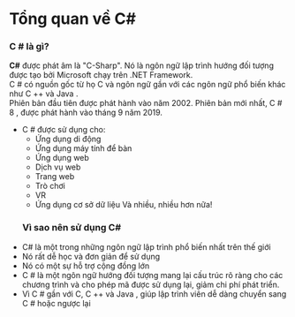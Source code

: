 # Tổng quan về C#  
### C # là gì?  
**C#** được phát âm là "C-Sharp".
Nó là ngôn ngữ lập trình hướng đối tượng được tạo bởi Microsoft chạy trên .NET Framework.  
C # có nguồn gốc từ họ C và ngôn ngữ gần với các ngôn ngữ phổ biến khác như C ++ và Java .  
Phiên bản đầu tiên được phát hành vào năm 2002. Phiên bản mới nhất, C # 8 , được phát hành vào tháng 9 năm 2019.  

- C # được sử dụng cho:
  - Ứng dụng di động
  - Ứng dụng máy tính để bàn  
  - Ứng dụng web
  - Dịch vụ web
  - Trang web
  - Trò chơi
  - VR
  - Ứng dụng cơ sở dữ liệu
   Và nhiều, nhiều hơn nữa!   
   ### Vì sao nên sử dụng C#
- C# là một trong những ngôn ngữ lập trình phổ biến nhất trên thế giới
- Nó rất dễ học và đơn giản để sử dụng
- Nó có một sự hỗ trợ cộng đồng lớn
- C # là một ngôn ngữ hướng đối tượng mang lại cấu trúc rõ ràng cho các chương trình và cho phép mã được sử dụng lại, giảm chi phí phát triển.
- Vì C # gần với C, C ++ và Java , giúp lập trình viên dễ dàng chuyển sang C # hoặc ngược lại
